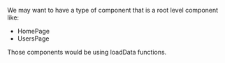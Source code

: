 We may want to have a type of component that is a root level component like:

- HomePage
- UsersPage

Those components would be using loadData functions.
